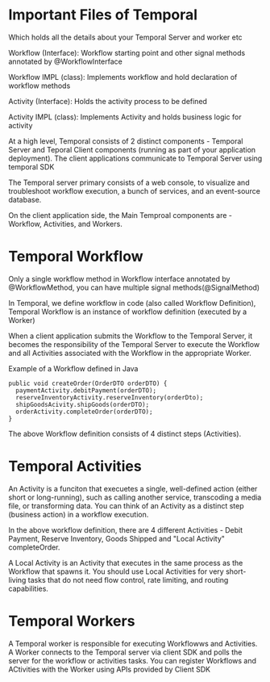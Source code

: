 # Important Files of Temporal

Which holds all the details about your Temporal Server and worker etc

Workflow (Interface): Workflow starting point and other signal methods annotated by @WorkflowInterface

Workflow IMPL (class): Implements workflow and hold declaration of workflow methods

Activity (Interface): Holds the activity process to be defined

Activity IMPL (class): Implements Activity and holds business logic for activity





At a high level, Temporal consists of 2 distinct components - Temporal Server and Teporal Client components (running as part of your application deployment). The client applications communicate to Temporal Server using temporal SDK

The Temporal server primary consists of a web console, to visualize and troubleshoot workflow execution, a bunch of services, and an event-source database.

On the client application side, the Main Temproal components are - Workflow, Activities, and Workers.

# Temporal Workflow
Only a single workflow method in Workflow interface annotated by @WorkflowMethod, you can have multiple signal methods(@SignalMethod)

In Temporal, we define workflow in code (also called Workflow Definition), Temporal Workflow is an instance of workflow definition (executed by a Worker)

When a client application submits the Workflow to the Temporal Server, it becomes the responsibility of the Temporal Server to execute the Workflow and all Activities associated with the Workflow in the appropriate Worker.

Example of a Workflow defined in Java
```
public void createOrder(OrderDTO orderDTO) {
  paymentActivity.debitPayment(orderDTO);
  reserveInventoryActivity.reserveInventory(orderDto);
  shipGoodsAcivity.shipGoods(orderDTO);
  orderActivity.completeOrder(orderDTO);
}
```

The above Workflow definition consists of 4 distinct steps (Activities).

# Temporal Activities
An Activity is a funciton that execuetes a single, well-defined action (either short or long-running), such as calling another service, transcoding a media file, or transforming data.
You can think of an Activity as a distinct step (business action) in a workflow execution.

In the above workflow definition, there are 4 different Activities - Debit Payment, Reserve Inventory, Goods Shipped and "Local Activity" completeOrder.

A Local Activity is an Activity that executes in the same process as the Workflow that spawns it. You should use Local Activities for very short-living tasks that do not need flow control, rate limiting, and routing capabilities.

# Temporal Workers
A Temporal worker is responsible for executing Workflowws and Activities. A Worker connects to the Temporal server via client SDK and polls the server for the workflow or activities tasks. You can register Workflows and ACtivities with the Worker using APIs provided by Client SDK
